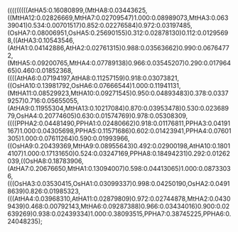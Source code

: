 (((((((((AtHA5:0.16080899,(MtHA8:0.03443625,((MtHA12:0.02826669,MtHA7:0.02709547)1.000:0.08989073,MtHA3:0.06339041)0.534:0.00701517)0.852:0.02276584)0.972:0.03197485,(OsHA7:0.08006951,OsHA5:0.25690155)0.312:0.02878130)0.112:0.01295698,((AtHA3:0.10543546,(AtHA1:0.04142886,AtHA2:0.02761315)0.988:0.03563662)0.990:0.06764772,(MtHA5:0.09200765,MtHA4:0.07789138)0.966:0.03545207)0.290:0.01796465)0.460:0.01852368,((((AtHA6:0.07194197,AtHA8:0.11257159)0.918:0.03073821,((OsHA10:0.13981792,OsHA6:0.07666544)1.000:0.11941131,(MtHA11:0.08529923,MtHA10:0.09271545)0.950:0.04893483)0.378:0.03379257)0.716:0.05655055,(AtHA9:0.11955304,MtHA13:0.10217084)0.870:0.03953478)0.530:0.02368979,OsHA4:0.20774605)0.630:0.01574769)0.978:0.05308309,((((PPHA2:0.04481490,PPHA1:0.02480662)0.918:0.01176811,PPHA3:0.04191167)1.000:0.04305698,PPHA5:0.11571686)0.602:0.01423941,PPHA4:0.07601305)1.000:0.07611264)0.590:0.01993966,((OsHA9:0.20439369,MtHA9:0.08955643)0.492:0.02900198,AtHA10:0.18014107)1.000:0.17131650)0.524:0.03247169,PPHA8:0.18494231)0.292:0.01262039,((OsHA8:0.18783906,(AtHA7:0.20676650,MtHA1:0.13094007)0.598:0.04413065)1.000:0.08733036,(((OsHA3:0.03530415,OsHA1:0.03099337)0.998:0.04250190,OsHA2:0.04918639)0.826:0.01985323,(((AtHA4:0.03968310,AtHA11:0.02879809)0.972:0.02744878,MtHA2:0.04309439)0.468:0.00792143,MtHA6:0.09287388)0.966:0.03434016)0.900:0.02639269)0.938:0.02439334)1.000:0.38093515,PPHA7:0.38745225,PPHA6:0.24048235);